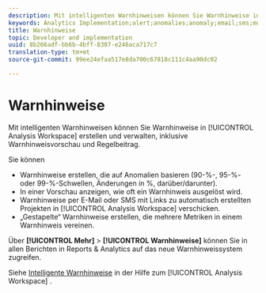 ```yaml
---
description: Mit intelligenten Warnhinweisen können Sie Warnhinweise in Analysis Workspace erstellen und verwalten, inklusive Warnhinweisvorschau und Regelbeitrag.
keywords: Analytics Implementation;alert;anomalies;anomaly;email;sms;multiple metrics
title: Warnhinweise
topic: Developer and implementation
uuid: 8b266adf-bb6b-4bff-8307-e246aca717c7
translation-type: tm+mt
source-git-commit: 99ee24efaa517e8da700c67818c111c4aa90dc02

---
```



# Warnhinweise

Mit intelligenten Warnhinweisen können Sie Warnhinweise in [!UICONTROL Analysis Workspace] erstellen und verwalten, inklusive Warnhinweisvorschau und Regelbeitrag.

Sie können

* Warnhinweise erstellen, die auf Anomalien basieren (90-%-, 95-%- oder 99-%-Schwellen, Änderungen in %, darüber/darunter).
* In einer Vorschau anzeigen, wie oft ein Warnhinweis ausgelöst wird.
* Warnhinweise per E-Mail oder SMS mit Links zu automatisch erstellten Projekten in [!UICONTROL Analysis Workspace] verschicken.
* „Gestapelte“ Warnhinweise erstellen, die mehrere Metriken in einem Warnhinweis vereinen.

Über **[!UICONTROL Mehr]** &gt; **[!UICONTROL Warnhinweise]** können Sie in allen Berichten in Reports &amp; Analytics auf das neue Warnhinweissystem zugreifen.

Siehe [Intelligente Warnhinweise](https://marketing.adobe.com/resources/help/en_US/analytics/analysis-workspace/intellligent_alerts.html) in der Hilfe zum [!UICONTROL Analysis Workspace] .
